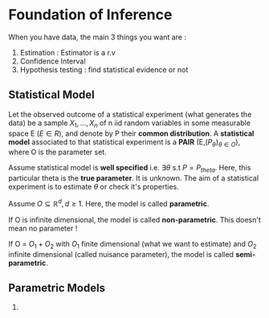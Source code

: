 # Foundation of Inference

When you have data, the main 3 things you want are : 

1) Estimation : Estimator is a r.v
2) Confidence Interval
3) Hypothesis testing : find statistical evidence or not


## Statistical Model

Let the observed outcome of a statistical experiment (what generates the data) be a sample $X_1, ..., X_n$ of n iid random variables in some measurable space E ($E \in R$),
and denote by P their **common distribution**. A **statistical model** associated to that statistical experiment is a **PAIR** (E,($P_\theta)_{\theta \in O}$), where O is the parameter set.

Assume statistical model is **well specified** i.e. $\exists \theta$ s.t $P = P_{theta}$. Here, this particular theta is the **true parameter**. It is unknown. The aim of a statistical experiment
is to estimate $\theta$ or check it's properties.

Assume $O \subseteq \mathbb{R}^d, d \geq 1$. Here, the model is called **parametric**.

If O is infinite dimensional, the model is called **non-parametric**. This doesn't mean no parameter !

If O = $O_1 + O_2$ with $O_1$ finite dimensional (what we want to estimate) and $O_2$ infinite dimensional (called nuisance parameter), the model is called **semi-parametric**.

## Parametric Models 

1) 
